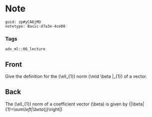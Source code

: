 # Note
```
guid: zp#yCA6jMO
notetype: Basic-d7a3e-4ce08
```

### Tags
```
adv_ml::06_lecture
```

## Front
Give the definition for the \(\ell_{1}\) norm \(\mid \beta \|_{1}\) of a vector.

## Back
The \(\ell_{1}\) norm of a coefficient vector \(\beta\) is given by \(\|\beta\|_{1}=\sum\left|\beta_{j}\right|\)
